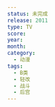 ```yaml
---
status: 未完成
release: 2011
type: TV
score:
year:
month:
category:
  - 动漫
tags:
  - B类
  - 轻改
  - 战斗
  - 后宫
---
```

